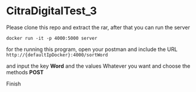 # CitraDigitalTest_3

Please clone this repo and extract the rar, after that you can run the server 
```
docker run -it -p 4000:5000 server
```

for the running this program, open your postman and include the URL 
``` http://{defaultIpDocker}:4000/sortWord ```

and input the key **Word** and the values Whatever you want
and choose the methods **POST**

Finish
